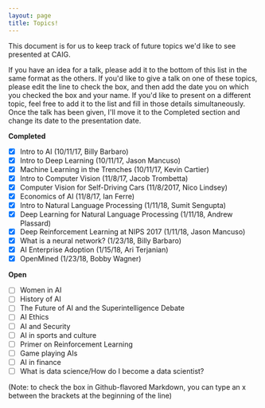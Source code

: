 ```yaml
---
layout: page
title: Topics!
---
```


This document is for us to keep track of future topics we'd like to see presented at CAIG.

If you have an idea for a talk, please add it to the bottom of this list in the same format as the others.  If you'd like to give a talk on one of these topics, please edit the line to check the box, and then add the date you on which you checked the box and your name.  If you'd like to present on a different topic, feel free to add it to the list and fill in those details simultaneously.  Once the talk has been given, I'll move it to the Completed section and change its date to the presentation date.

**Completed**
- [x] Intro to AI (10/11/17, Billy Barbaro)
- [x] Intro to Deep Learning (10/11/17, Jason Mancuso)
- [x] Machine Learning in the Trenches (10/11/17, Kevin Cartier)
- [x] Intro to Computer Vision (11/8/17, Jacob Trombetta)
- [x] Computer Vision for Self-Driving Cars (11/8/2017, Nico Lindsey)
- [x] Economics of AI (11/8/17, Ian Ferre)
- [x] Intro to Natural Language Processing (1/11/18, Sumit Sengupta)
- [x] Deep Learning  for Natural Language Processing (1/11/18, Andrew Plassard)
- [x] Deep Reinforcement Learning at NIPS 2017 (1/11/18, Jason Mancuso)
- [x] What is a neural network? (1/23/18, Billy Barbaro)
- [x] AI Enterprise Adoption (1/15/18, Ari Terjanian)
- [x] OpenMined (1/23/18, Bobby Wagner)

**Open**
- [ ] Women in AI
- [ ] History of AI
- [ ] The Future of AI and the Superintelligence Debate
- [ ] AI Ethics
- [ ] AI and Security
- [ ] AI in sports and culture
- [ ] Primer on Reinforcement Learning
- [ ] Game playing AIs
- [ ] AI in finance
- [ ] What is data science/How do I become a data scientist?

(Note: to check the box in Github-flavored Markdown, you can type an x between the brackets at the beginning of the line)
